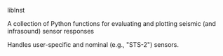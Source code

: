 libInst

A collection of Python functions for evaluating and plotting seismic (and infrasound) sensor responses

Handles user-specific and nominal (e.g., "STS-2") sensors.
